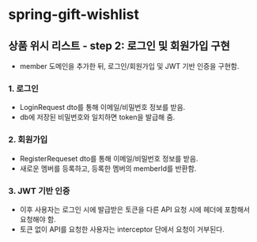 # spring-gift-wishlist

## 상품 위시 리스트 - step 2: 로그인 및 회원가입 구현
- member 도메인을 추가한 뒤, 로그인/회원가입 및 JWT 기반 인증을 구현함.

### 1. 로그인
- LoginRequest dto를 통해 이메일/비밀번호 정보를 받음.
- db에 저장된 비밀번호와 일치하면 token을 발급해 줌.

### 2. 회원가입
- RegisterRequeset dto를 통해 이메일/비밀번호 정보를 받음.
- 새로운 멤버를 등록하고, 등록한 멤버의 memberId를 반환함.

### 3. JWT 기반 인증
- 이후 사용자는 로그인 시에 발급받은 토큰을 다른 API 요청 시에 헤더에 포함해서 요청해야 함.
- 토큰 없이 API를 요청한 사용자는 interceptor 단에서 요청이 거부된다.
